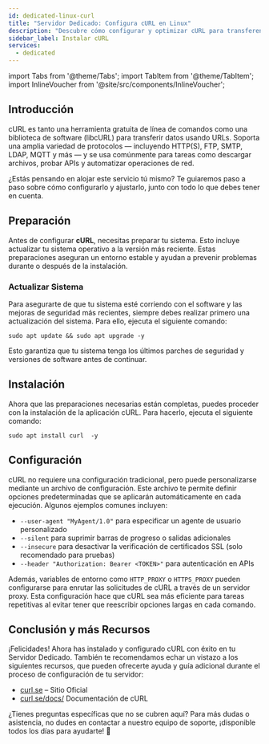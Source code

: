 ```yaml
---
id: dedicated-linux-curl
title: "Servidor Dedicado: Configura cURL en Linux"
description: "Descubre cómo configurar y optimizar cURL para transferencias de datos eficientes y pruebas de API → Aprende más ahora"
sidebar_label: Instalar cURL
services:
  - dedicated
---
```


import Tabs from '@theme/Tabs';
import TabItem from '@theme/TabItem';
import InlineVoucher from '@site/src/components/InlineVoucher';

## Introducción

cURL es tanto una herramienta gratuita de línea de comandos como una biblioteca de software (libcURL) para transferir datos usando URLs. Soporta una amplia variedad de protocolos — incluyendo HTTP(S), FTP, SMTP, LDAP, MQTT y más — y se usa comúnmente para tareas como descargar archivos, probar APIs y automatizar operaciones de red.

¿Estás pensando en alojar este servicio tú mismo? Te guiaremos paso a paso sobre cómo configurarlo y ajustarlo, junto con todo lo que debes tener en cuenta.

<InlineVoucher />

## Preparación

Antes de configurar **cURL**, necesitas preparar tu sistema. Esto incluye actualizar tu sistema operativo a la versión más reciente. Estas preparaciones aseguran un entorno estable y ayudan a prevenir problemas durante o después de la instalación.

### Actualizar Sistema
Para asegurarte de que tu sistema esté corriendo con el software y las mejoras de seguridad más recientes, siempre debes realizar primero una actualización del sistema. Para ello, ejecuta el siguiente comando:

```
sudo apt update && sudo apt upgrade -y
```
Esto garantiza que tu sistema tenga los últimos parches de seguridad y versiones de software antes de continuar.

## Instalación

Ahora que las preparaciones necesarias están completas, puedes proceder con la instalación de la aplicación cURL. Para hacerlo, ejecuta el siguiente comando:

```console
sudo apt install curl  -y
```

## Configuración

cURL no requiere una configuración tradicional, pero puede personalizarse mediante un archivo de configuración. Este archivo te permite definir opciones predeterminadas que se aplicarán automáticamente en cada ejecución. Algunos ejemplos comunes incluyen:

- `--user-agent "MyAgent/1.0"` para especificar un agente de usuario personalizado  
- `--silent` para suprimir barras de progreso o salidas adicionales  
- `--insecure` para desactivar la verificación de certificados SSL (solo recomendado para pruebas)  
- `--header "Authorization: Bearer <TOKEN>"` para autenticación en APIs  

Además, variables de entorno como `HTTP_PROXY` o `HTTPS_PROXY` pueden configurarse para enrutar las solicitudes de cURL a través de un servidor proxy. Esta configuración hace que cURL sea más eficiente para tareas repetitivas al evitar tener que reescribir opciones largas en cada comando.

## Conclusión y más Recursos

¡Felicidades! Ahora has instalado y configurado cURL con éxito en tu Servidor Dedicado. También te recomendamos echar un vistazo a los siguientes recursos, que pueden ofrecerte ayuda y guía adicional durante el proceso de configuración de tu servidor:

- [curl.se](https://curl.se/) – Sitio Oficial  
- [curl.se/docs/](https://curl.se/docs/) Documentación de cURL

¿Tienes preguntas específicas que no se cubren aquí? Para más dudas o asistencia, no dudes en contactar a nuestro equipo de soporte, ¡disponible todos los días para ayudarte! 🙂

<InlineVoucher />